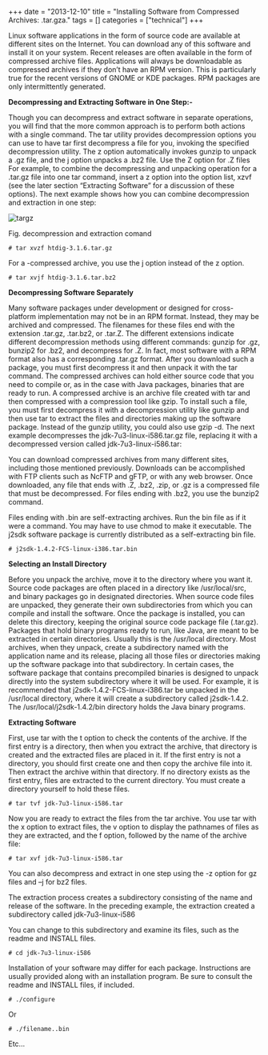 +++
date = "2013-12-10"
title = "Installing Software from Compressed Archives: .tar.gza."
tags = []
categories = ["technical"]
+++

Linux software applications in the form of source code are available at different sites on the Internet. You can download any of this software and install it on your system. Recent releases are often available in the form of compressed archive files. Applications will always be downloadable as compressed archives if they don’t have an RPM version. This is particularly true for the recent versions of GNOME or KDE packages. RPM packages are only intermittently generated.

**Decompressing and Extracting Software in One Step:-**

Though you can decompress and extract software in separate operations, you will find that the more common approach is to perform both actions with a single command. The tar utility provides decompression options you can use to have tar first decompress a file for you, invoking the specified decompression utility. The z option automatically invokes gunzip to unpack a .gz file, and the j option unpacks a .bz2 file. Use the Z option for .Z files For example, to combine the decompressing and unpacking operation for a .tar.gz file into one tar command, insert a z option into the option list, xzvf (see the later section “Extracting Software” for a discussion of these options). The next example shows how you can combine decompression and extraction in one step:

![targz](/images/targz.png)

Fig. decompression and extraction comand

`# tar xvzf htdig-3.1.6.tar.gz`

For a -compressed archive, you use the j option instead of the z option.

`# tar xvjf htdig-3.1.6.tar.bz2`

**Decompressing Software Separately**

Many software packages under development or designed for cross-platform implementation may not be in an RPM format. Instead, they may be archived and compressed. The filenames for these files end with the extension .tar.gz, .tar.bz2, or .tar.Z. The different extensions indicate different decompression methods using different commands: gunzip for .gz, bunzip2 for .bz2, and decompress for .Z. In fact, most software with a RPM format also has a corresponding .tar.gz format. After you download such a package, you must first decompress it and then unpack it with the tar command. The compressed archives can hold either source code that you need to compile or, as in the case with Java packages, binaries that are ready to run. A compressed archive is an archive file created with tar and then compressed with a compression tool like gzip. To install such a file, you must first decompress it with a decompression utility like gunzip and then use tar to extract the files and directories making up the software package. Instead of the gunzip utility, you could also use gzip -d. The next example decompresses the jdk-7u3-linux-i586.tar.gz file, replacing it with a decompressed version called jdk-7u3-linux-i586.tar:

You can download compressed archives from many different sites, including those mentioned previously. Downloads can be accomplished with FTP clients such as NcFTP and gFTP, or with any web browser. Once downloaded, any file that ends with .Z, .bz2, .zip, or .gz is a compressed file that must be decompressed. For files ending with .bz2, you use the bunzip2 command.

Files ending with .bin are self-extracting archives. Run the bin file as if it were a command. You may have to use chmod to make it executable. The j2sdk software package is currently distributed as a self-extracting bin file.

`# j2sdk-1.4.2-FCS-linux-i386.tar.bin`

**Selecting an Install Directory**

Before you unpack the archive, move it to the directory where you want it. Source code packages are often placed in a directory like /usr/local/src, and binary packages go in designated directories. When source code files are unpacked, they generate their own subdirectories from which you can compile and install the software. Once the package is installed, you can delete this directory, keeping the original source code package file (.tar.gz). Packages that hold binary programs ready to run, like Java, are meant to be extracted in certain directories. Usually this is the /usr/local directory. Most archives, when they unpack, create a subdirectory named with the application name and its release, placing all those files or directories making up the software package into that subdirectory. In certain cases, the software package that contains precompiled binaries is designed to unpack directly into the system subdirectory where it will be used. For example, it is recommended that j2sdk-1.4.2-FCS-linux-i386.tar be unpacked in the /usr/local directory, where it will create a subdirectory called j2sdk-1.4.2. The /usr/local/j2sdk-1.4.2/bin directory holds the Java binary programs.

**Extracting Software**

First, use tar with the t option to check the contents of the archive. If the first entry is a directory, then when you extract the archive, that directory is created and the extracted files are placed in it. If the first entry is not a directory, you should first create one and then copy the archive file into it. Then extract the archive within that directory. If no directory exists as the first entry, files are extracted to the current directory. You must create a directory yourself to hold these files.

`# tar tvf jdk-7u3-linux-i586.tar`

Now you are ready to extract the files from the tar archive. You use tar with the x option to extract files, the v option to display the pathnames of files as they are extracted, and the f option, followed by the name of the archive file:

`# tar xvf jdk-7u3-linux-i586.tar`

You can also decompress and extract in one step using the -z option for gz files and –j for bz2 files.

The extraction process creates a subdirectory consisting of the name and release of the software. In the preceding example, the extraction created a subdirectory called jdk-7u3-linux-i586

You can change to this subdirectory and examine its files, such as the readme and INSTALL files.

`# cd jdk-7u3-linux-i586`

Installation of your software may differ for each package. Instructions are usually provided along with an installation program. Be sure to consult the readme and INSTALL files, if included.

`# ./configure`

Or

`# ./filename..bin`

Etc…